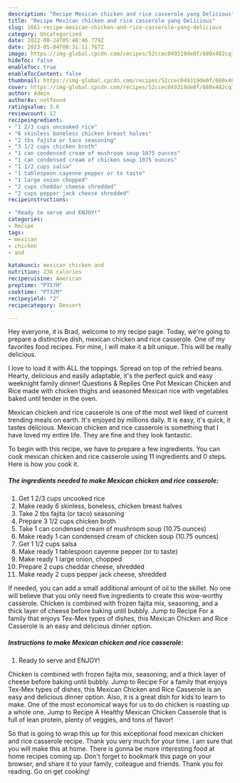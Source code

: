```yaml
---
description: "Recipe Mexican chicken and rice casserole yang Delicious"
title: "Recipe Mexican chicken and rice casserole yang Delicious"
slug: 1661-recipe-mexican-chicken-and-rice-casserole-yang-delicious
category: Uncategorized
date: 2022-08-24T05:48:46.779Z
date: 2023-05-04T00:31:11.767Z
image: https://img-global.cpcdn.com/recipes/52ccec049319de0f/680x482cq70/mexican-chicken-and-rice-casserole-recipe-main-photo.jpg
hideToc: false
enableToc: true
enableTocContent: false
thumbnail: https://img-global.cpcdn.com/recipes/52ccec049319de0f/680x482cq70/mexican-chicken-and-rice-casserole-recipe-main-photo.jpg
cover: https://img-global.cpcdn.com/recipes/52ccec049319de0f/680x482cq70/mexican-chicken-and-rice-casserole-recipe-main-photo.jpg
author: Admin
authorAv: notfound
ratingvalue: 3.6
reviewcount: 12
recipeingredient:
- "1 2/3 cups uncooked rice"
- "6 skinless boneless chicken breast halves"
- "2 tbs fajita or taco seasoning"
- "3 1/2 cups chicken broth"
- "1 can condensed cream of mushroom soup 1075 ounces"
- "1 can condensed cream of chicken soup 1075 ounces"
- "1 1/2 cups salsa"
- "1 tablespoon cayenne pepper or to taste"
- "1 large onion chopped"
- "2 cups cheddar cheese shredded"
- "2 cups pepper jack cheese shredded"
recipeinstructions:

- "Ready to serve and ENJOY!"
categories:
- Recipe
tags:
- mexican
- chicken
- and

katakunci: mexican chicken and 
nutrition: 238 calories
recipecuisine: American
preptime: "PT17M"
cooktime: "PT32M"
recipeyield: "2"
recipecategory: Dessert

---
```



Hey everyone, it is Brad, welcome to my recipe page. Today, we're going to prepare a distinctive dish, mexican chicken and rice casserole. One of my favorites food recipes. For mine, I will make it a bit unique. This will be really delicious.

I love to load it with ALL the toppings. Spread on top of the refried beans. Hearty, delicious and easily adaptable, it&#39;s the perfect quick and easy weeknight family dinner! Questions &amp; Replies One Pot Mexican Chicken and Rice made with chicken thighs and seasoned Mexican rice with vegetables baked until tender in the oven.

Mexican chicken and rice casserole is one of the most well liked of current trending meals on earth. It's enjoyed by millions daily. It is easy, it's quick, it tastes delicious. Mexican chicken and rice casserole is something that I have loved my entire life. They are fine and they look fantastic.


To begin with this recipe, we have to prepare a few ingredients. You can cook mexican chicken and rice casserole using 11 ingredients and 0 steps. Here is how you cook it.

<!--inarticleads1-->

##### The ingredients needed to make Mexican chicken and rice casserole:

1. Get 1 2/3 cups uncooked rice
1. Make ready 6 skinless, boneless, chicken breast halves
1. Take 2 tbs fajita (or taco) seasoning
1. Prepare 3 1/2 cups chicken broth
1. Take 1 can condensed cream of mushroom soup (10.75 ounces)
1. Make ready 1 can condensed cream of chicken soup (10.75 ounces)
1. Get 1 1/2 cups salsa
1. Make ready 1 tablespoon cayenne pepper (or to taste)
1. Make ready 1 large onion, chopped
1. Prepare 2 cups cheddar cheese, shredded
1. Make ready 2 cups pepper jack cheese, shredded


If needed, you can add a small additional amount of oil to the skillet. No one will believe that you only need five ingredients to create this wow-worthy casserole. Chicken is combined with frozen fajita mix, seasoning, and a thick layer of cheese before baking until bubbly. Jump to Recipe For a family that enjoys Tex-Mex types of dishes, this Mexican Chicken and Rice Casserole is an easy and delicious dinner option. 

<!--inarticleads2-->

##### Instructions to make Mexican chicken and rice casserole:


1. Ready to serve and ENJOY!

Chicken is combined with frozen fajita mix, seasoning, and a thick layer of cheese before baking until bubbly. Jump to Recipe For a family that enjoys Tex-Mex types of dishes, this Mexican Chicken and Rice Casserole is an easy and delicious dinner option. Also, it is a great dish for kids to learn to make. One of the most economical ways for us to do chicken is roasting up a whole one. Jump to Recipe A Healthy Mexican Chicken Casserole that is full of lean protein, plenty of veggies, and tons of flavor! 

So that is going to wrap this up for this exceptional food mexican chicken and rice casserole recipe. Thank you very much for your time. I am sure that you will make this at home. There is gonna be more interesting food at home recipes coming up. Don't forget to bookmark this page on your browser, and share it to your family, colleague and friends. Thank you for reading. Go on get cooking!
